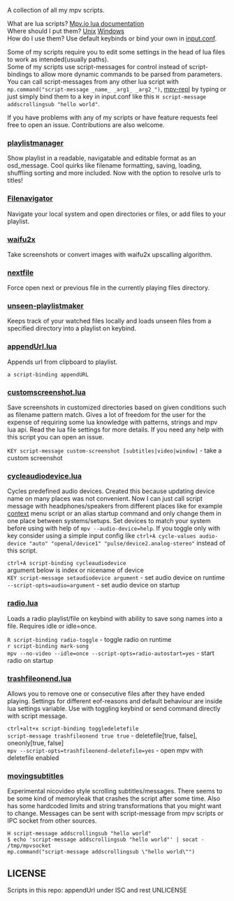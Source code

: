 A collection of all my mpv scripts. 
  
What are lua scripts? [Mpv.io lua documentation](https://mpv.io/manual/master/#lua-scripting)  
Where should I put them? [Unix](https://mpv.io/manual/stable/#files) [Windows](https://mpv.io/manual/stable/#files-on-windows)  
How do I use them? Use default keybinds or bind your own in [input.conf](https://mpv.io/manual/stable/#input-conf).

Some of my scripts require you to edit some settings in the head of lua files to work as intended(usually paths).  
Some of my scripts use script-messages for control instead of script-bindings to allow more dynamic commands to be parsed from parameters. You can call script-messages from any other lua script with `mp.command("script-message _name_ _arg1_ _arg2_")`, [mpv-repl](https://github.com/rossy/mpv-repl) by typing or just simply bind them to a key in input.conf like this `H script-message addscrollingsub "hello world"`.  

If you have problems with any of my scripts or have feature requests feel free to open an issue. Contributions are also welcome.  

### [playlistmanager](https://github.com/donmaiq/Mpv-Playlistmanager) 
Show playlist in a readable, navigatable and editable format as an osd_message. Cool quirks like filename formatting, saving, loading, shuffling sorting and more included. Now with the option to resolve urls to titles!

### [Filenavigator](https://github.com/donmaiq/mpv-filenavigator)
Navigate your local system and open directories or files, or add files to your playlist.

### [waifu2x](https://github.com/donmaiq/mpv-waifu2x)  
Take screenshots or convert images with waifu2x upscalling algorithm.

### [nextfile](https://github.com/donmaiq/mpv-nextfile)  
Force open next or previous file in the currently playing files directory.

### [unseen-playlistmaker](https://github.com/donmaiq/unseen-playlistmaker)
Keeps track of your watched files locally and loads unseen files from a specified directory into a playlist on keybind.  

### [appendUrl.lua](https://github.com/donmaiq/mpv-scripts/blob/master/appendURL.lua)  
Appends url from clipboard to playlist.  
  
`a script-binding appendURL`

### [customscreenshot.lua](https://github.com/donmaiq/mpv-scripts/blob/master/customscreenshot.lua)
Save screenshots in customized directories based on given conditions such as filename pattern match. Gives a lot of freedom for the user for the expense of requiring some lua knowledge with patterns, strings and mpv lua api. Read the lua file settings for more details. If you need any help with this script you can open an issue.  
  
`KEY script-message custom-screenshot [subtitles|video|window]` - take a custom screenshot  

### [cycleaudiodevice.lua](https://github.com/donmaiq/mpv-scripts/blob/master/cycleaudiodevice.lua)
Cycles predefined audio devices. Created this because updating device name on many places was not convenient. Now I can just call script message with headphones/speakers from different places like for example [context](https://gist.github.com/avih/bee746200b5712220b8bd2f230e535de) menu script or an alias startup command and only change them in one place between systems/setups. Set devices to match your system before using with help of `mpv --audio-device=help`. If you toggle only with key consider using a simple input config like `ctrl+A cycle-values audio-device "auto" "openal/device1" "pulse/device2.analog-stereo"` instead of this script.  
  
`ctrl+A script-binding cycleaudiodevice`  
argument below is index or nicename of device  
`KEY script-message setaudiodevice argument` - set audio device on runtime  
`--script-opts=audio=argument` - set audio device on startup  

### [radio.lua](https://github.com/donmaiq/mpv-scripts/blob/master/radio.lua)  
Loads a radio playlist/file on keybind with ability to save song names into a file. Requires idle or idle=once.  
  
`R script-binding radio-toggle` - toggle radio on runtime  
`r script-binding mark-song`  
`mpv --no-video --idle=once --script-opts=radio-autostart=yes` - start radio on startup  

### [trashfileonend.lua](https://github.com/donmaiq/mpv-scripts/blob/master/trashfileonend.lua)  
Allows you to remove one or consecutive files after they have ended playing. Settings for different eof-reasons and default behaviour are inside lua settings variable. Use with toggling keybind or send command directly with script message.  
  
`ctrl+alt+x script-binding toggledeletefile`  
`script-message trashfileonend true true` - deletefile[true, false], oneonly[true, false]  
`mpv --script-opts=trashfileonend-deletefile=yes` - open mpv with deletefile enabled
  
### [movingsubtitles](https://gist.github.com/jonniek/c3fed06cd7990518e8b2389f48ba3619)
Experimental nicovideo style scrolling subtitles/messages. There seems to be some kind of memoryleak that crashes the script after some time. Also has some hardcoded limits and string transformations that you might want to change. Messages can be sent with script-message from mpv scripts or IPC socket from other sources.  
  
`H script-message addscrollingsub "hello world"`  
`$ echo 'script-message addscrollingsub "hello world"' | socat - /tmp/mpvsocket`  
`mp.command("script-message addscrollingsub \"hello world\"")`

## LICENSE
Scripts in this repo: appendUrl under ISC and rest UNLICENSE
